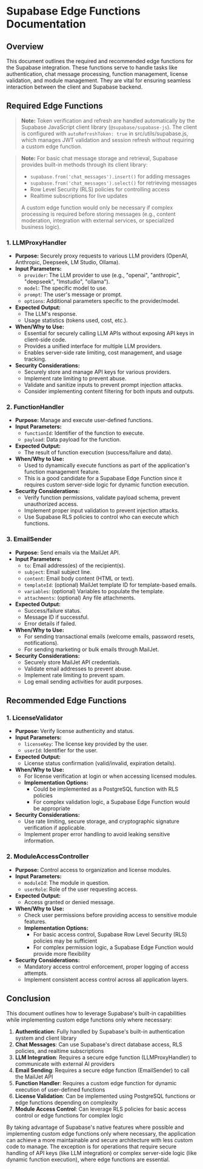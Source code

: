 # Supabase Edge Functions Documentation

## Overview
This document outlines the required and recommended edge functions for the Supabase integration. These functions serve to handle tasks like authentication, chat message processing, function management, license validation, and module management. They are vital for ensuring seamless interaction between the client and Supabase backend.

## Required Edge Functions

> **Note:** Token verification and refresh are handled automatically by the Supabase JavaScript client library (`@supabase/supabase-js`). The client is configured with `autoRefreshToken: true` in src/utils/supabase.js, which manages JWT validation and session refresh without requiring a custom edge function.

> **Note:** For basic chat message storage and retrieval, Supabase provides built-in methods through its client library:
> - `supabase.from('chat_messages').insert()` for adding messages
> - `supabase.from('chat_messages').select()` for retrieving messages
> - Row Level Security (RLS) policies for controlling access
> - Realtime subscriptions for live updates
>
> A custom edge function would only be necessary if complex processing is required before storing messages (e.g., content moderation, integration with external services, or specialized business logic).

### 1. LLMProxyHandler
- **Purpose:** Securely proxy requests to various LLM providers (OpenAI, Anthropic, Deepseek, LM Studio, Ollama).
- **Input Parameters:**
  - `provider`: The LLM provider to use (e.g., "openai", "anthropic", "deepseek", "lmstudio", "ollama").
  - `model`: The specific model to use.
  - `prompt`: The user's message or prompt.
  - `options`: Additional parameters specific to the provider/model.
- **Expected Output:**
  - The LLM's response.
  - Usage statistics (tokens used, cost, etc.).
- **When/Why to Use:**
  - Essential for securely calling LLM APIs without exposing API keys in client-side code.
  - Provides a unified interface for multiple LLM providers.
  - Enables server-side rate limiting, cost management, and usage tracking.
- **Security Considerations:**
  - Securely store and manage API keys for various providers.
  - Implement rate limiting to prevent abuse.
  - Validate and sanitize inputs to prevent prompt injection attacks.
  - Consider implementing content filtering for both inputs and outputs.

### 2. FunctionHandler
- **Purpose:** Manage and execute user-defined functions.
- **Input Parameters:**
  - `functionId`: Identifier of the function to execute.
  - `payload`: Data payload for the function.
- **Expected Output:**
  - The result of function execution (success/failure and data).
- **When/Why to Use:**
  - Used to dynamically execute functions as part of the application's function management feature.
  - This is a good candidate for a Supabase Edge Function since it requires custom server-side logic for dynamic function execution.
- **Security Considerations:**
  - Verify function permissions, validate payload schema, prevent unauthorized access.
  - Implement proper input validation to prevent injection attacks.
  - Use Supabase RLS policies to control who can execute which functions.
### 3. EmailSender
- **Purpose:** Send emails via the MailJet API.
- **Input Parameters:**
  - `to`: Email address(es) of the recipient(s).
  - `subject`: Email subject line.
  - `content`: Email body content (HTML or text).
  - `templateId`: (optional) MailJet template ID for template-based emails.
  - `variables`: (optional) Variables to populate the template.
  - `attachments`: (optional) Any file attachments.
- **Expected Output:**
  - Success/failure status.
  - Message ID if successful.
  - Error details if failed.
- **When/Why to Use:**
  - For sending transactional emails (welcome emails, password resets, notifications).
  - For sending marketing or bulk emails through MailJet.
- **Security Considerations:**
  - Securely store MailJet API credentials.
  - Validate email addresses to prevent abuse.
  - Implement rate limiting to prevent spam.
  - Log email sending activities for audit purposes.

## Recommended Edge Functions


### 1. LicenseValidator
- **Purpose:** Verify license authenticity and status.
- **Input Parameters:**
  - `licenseKey`: The license key provided by the user.
  - `userId`: Identifier for the user.
- **Expected Output:**
  - License status confirmation (valid/invalid, expiration details).
- **When/Why to Use:**
  - For license verification at login or when accessing licensed modules.
  - **Implementation Options:**
    - Could be implemented as a PostgreSQL function with RLS policies
    - For complex validation logic, a Supabase Edge Function would be appropriate
- **Security Considerations:**
  - Use rate limiting, secure storage, and cryptographic signature verification if applicable.
  - Implement proper error handling to avoid leaking sensitive information.

### 2. ModuleAccessController
- **Purpose:** Control access to organization and license modules.
- **Input Parameters:**
  - `moduleId`: The module in question.
  - `userRole`: Role of the user requesting access.
- **Expected Output:**
  - Access granted or denied message.
- **When/Why to Use:**
  - Check user permissions before providing access to sensitive module features.
  - **Implementation Options:**
    - For basic access control, Supabase Row Level Security (RLS) policies may be sufficient
    - For complex permission logic, a Supabase Edge Function would provide more flexibility
- **Security Considerations:**
  - Mandatory access control enforcement, proper logging of access attempts.
  - Implement consistent access control across all application layers.

## Conclusion

This document outlines how to leverage Supabase's built-in capabilities while implementing custom edge functions only where necessary:

1. **Authentication**: Fully handled by Supabase's built-in authentication system and client library
2. **Chat Messages**: Can use Supabase's direct database access, RLS policies, and realtime subscriptions
3. **LLM Integration**: Requires a secure edge function (LLMProxyHandler) to communicate with external AI providers
4. **Email Sending**: Requires a secure edge function (EmailSender) to call the MailJet API
5. **Function Handler**: Requires a custom edge function for dynamic execution of user-defined functions
6. **License Validation**: Can be implemented using PostgreSQL functions or edge functions depending on complexity
7. **Module Access Control**: Can leverage RLS policies for basic access control or edge functions for complex logic

By taking advantage of Supabase's native features where possible and implementing custom edge functions only where necessary, the application can achieve a more maintainable and secure architecture with less custom code to manage. The exception is for operations that require secure handling of API keys (like LLM integration) or complex server-side logic (like dynamic function execution), where edge functions are essential.